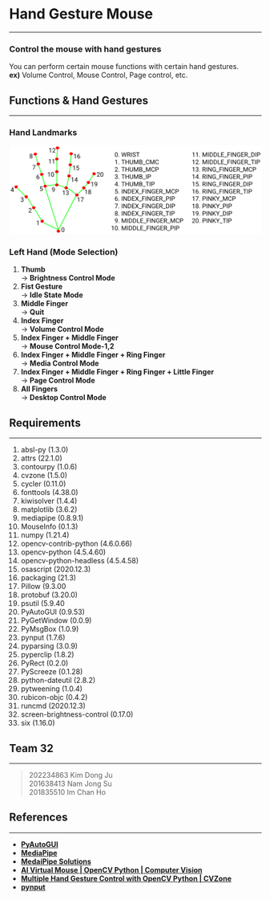 # **Hand Gesture Mouse**
--------------------------------------------------
### Control the mouse with hand gestures
You can perform certain mouse functions with certain hand gestures.  
**ex)** Volume Control, Mouse Control, Page control, etc.

## Functions & Hand Gestures
--------------------------------------------------
### Hand Landmarks
![Hand_Landmarks](https://github.com/chanhoim/Handy-Controller/blob/dev_KKDDJJ/hand_landmarks.png?raw=true)

### Left Hand (Mode Selection)
1. **Thumb**  
-> **Brightness Control Mode**  
2. **Fist Gesture**  
-> **Idle State Mode**  
3. **Middle Finger**  
-> **Quit**  
4. **Index Finger**  
-> **Volume Control Mode**  
5. **Index Finger + Middle Finger**  
-> **Mouse Control Mode-1,2**  
6. **Index Finger + Middle Finger + Ring Finger**  
-> **Media Control Mode**
7. **Index Finger + Middle Finger + Ring Finger + Little Finger**  
-> **Page Control Mode**  
8. **All Fingers**  
-> **Desktop Control Mode**  

## Requirements
-------------------------------------------------
1. absl-py (1.3.0)
2. attrs (22.1.0)
3. contourpy (1.0.6)
4. cvzone (1.5.0)
5. cycler (0.11.0)
6. fonttools (4.38.0)
7. kiwisolver (1.4.4)
8. matplotlib (3.6.2)
9. mediapipe (0.8.9.1)
10. MouseInfo (0.1.3)
11. numpy (1.21.4)
12. opencv-contrib-python (4.6.0.66)
13. opencv-python (4.5.4.60)
14. opencv-python-headless (4.5.4.58)
15. osascript (2020.12.3)
16. packaging (21.3)
17. Pillow (9.3.00
18. protobuf (3.20.0)
19. psutil (5.9.40
20. PyAutoGUI (0.9.53)
21. PyGetWindow (0.0.9)
22. PyMsgBox (1.0.9)
23. pynput (1.7.6)
24. pyparsing (3.0.9)
25. pyperclip (1.8.2)
26. PyRect (0.2.0)
27. PyScreeze (0.1.28)
28. python-dateutil (2.8.2)
29. pytweening (1.0.4)
30. rubicon-objc (0.4.2)
31. runcmd (2020.12.3)
32. screen-brightness-control (0.17.0)
33. six (1.16.0)

## Team 32
--------------------------------------------------
> 202234863 Kim Dong Ju  
> 201638413 Nam Jong Su  
> 201835510 Im Chan Ho  

## References  
--------------------------------------------------
-  **[PyAutoGUI](https://pyautogui.readthedocs.io/en/latest/)**
- **[MediaPipe](https://google.github.io/mediapipe/)**
- **[MedaiPipe Solutions](https://mediapipe.dev/)**
- **[AI Virtual Mouse | OpenCV Python | Computer Vision](https://youtu.be/8gPONnGIPgw)**
- **[Multiple Hand Gesture Control with OpenCV Python | CVZone](https://youtu.be/3xfOa4yeOb0)**
- **[pynput](https://pypi.org/project/pynput/)**

